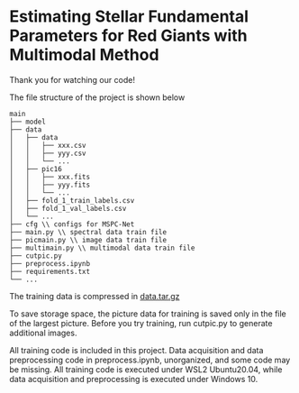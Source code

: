 # Estimating Stellar Fundamental Parameters for Red Giants with Multimodal Method

Thank you for watching our code! 

The file structure of the project is shown below
```
main
├── model
├── data 
│   ├── data
│   │   ├── xxx.csv
│   │   ├── yyy.csv
│   │   └── ...
│   ├── pic16
│   │   ├── xxx.fits
│   │   ├── yyy.fits
│   │   └── ...
│   ├── fold_1_train_labels.csv
│   ├── fold_1_val_labels.csv
│   └── ...
├── cfg \\ configs for MSPC-Net
├── main.py \\ spectral data train file
├── picmain.py \\ image data train file
├── multimain.py \\ multimodal data train file
├── cutpic.py
├── preprocess.ipynb
├── requirements.txt 
└── ...
```

The training data is compressed in [data.tar.gz](https://drive.google.com/file/d/1frPUIh3F5jcylFoD-ifFsSm0o3F3YV_b/view?usp=sharing)

To save storage space, the picture data for training is saved only in the file of the largest picture. Before you try training, run cutpic.py to generate additional images.

All training code is included in this project. Data acquisition and data preprocessing code in preprocess.ipynb, unorganized, and some code may be missing. All training code is executed under WSL2 Ubuntu20.04, while data acquisition and preprocessing is executed under Windows 10.


